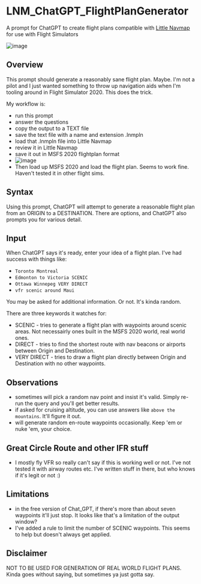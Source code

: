 # LNM_ChatGPT_FlightPlanGenerator
A prompt for ChatGPT to create flight plans compatible with [Little Navmap](https://albar965.github.io/littlenavmap.html) for use with Flight Simulators

![image](https://user-images.githubusercontent.com/14062627/230480871-06bfac36-0089-42a7-a615-c75be223b695.png)

## Overview
This prompt should generate a reasonably sane flight plan. Maybe. I'm not a pilot and I just wanted something to throw up navigation aids when I'm tooling around in Flight Simulator 2020. This does the trick.

My workflow is:
- run this prompt
- answer the questions
- copy the output to a TEXT file
- save the text file with a name and extension .lnmpln
- load that .lnmpln file into Little Navmap
- review it in Little Navmap
- save it out in MSFS 2020 flightplan format
-   ![image](https://user-images.githubusercontent.com/14062627/230484903-f0e4a87d-48c2-4ab0-b0ad-9f5ffc8b1640.png)
- Then load up MSFS 2020 and load the flight plan. Seems to work fine. Haven't tested it in other flight sims.

## Syntax
Using this prompt, ChatGPT will attempt to generate a reasonable flight plan from an ORIGIN to a DESTINATION.
There are options, and ChatGPT also prompts you for various detail. 

## Input
When ChatGPT says it's ready, enter your idea of a flight plan. I've had success with things like:
- ``` Toronto Montreal ```
- ``` Edmonton to Victoria SCENIC ```
- ``` Ottawa Winnepeg VERY DIRECT ```
- ``` vfr scenic around Maui ```

You may be asked for additional information. Or not. It's kinda random.

There are three keywords it watches for:
- SCENIC - tries to generate a flight plan with waypoints around scenic areas. Not necessairly ones built in the MSFS 2020 world, real world ones.
- DIRECT - tries to find the shortest route with nav beacons or airports between Origin and Destination.
- VERY DIRECT - tries to draw a flight plan directly between Origin and Destination with no other waypoints.

## Observations
- sometimes will pick a random nav point and insist it's valid. Simply re-run the query and you'll get better results.
- if asked for cruising altitude, you can use answers like ``` above the mountains ```. It'll figure it out.
- will generate random en-route waypoints occasionally. Keep 'em or nuke 'em, your choice.

## Great Circle Route and other IFR stuff
- I mostly fly VFR so really can't say if this is working well or not. I've not tested it with airway routes etc. I've written stuff in there, but who knows if it's legit or not :)

## Limitations
- in the free version of Chat_GPT, if there's more than about seven waypoints it'll just stop. It looks like that's a limitation of the output window?
-   I've added a rule to limit the number of SCENIC waypoints. This seems to help but doesn't always get applied. 

## Disclaimer
NOT TO BE USED FOR GENERATION OF REAL WORLD FLIGHT PLANS. Kinda goes without saying, but sometimes ya just gotta say.
